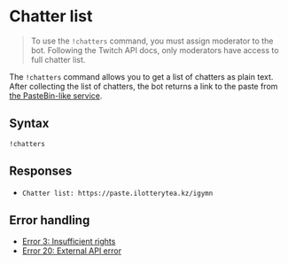 # Chatter list

> To use the `!chatters` command, you must assign moderator to the bot.
> Following the Twitch API docs, only moderators have access to full chatter list.

The `!chatters` command allows you to get a list of chatters as plain text.
After collecting the list of chatters, the bot returns a link to the paste from
[the PasteBin-like service](https://paste.ilotterytea.kz).

## Syntax
`!chatters`

## Responses
+ `Chatter list: https://paste.ilotterytea.kz/igymn`

## Error handling
+ [Error 3: Insufficient rights](/help/errors#3)
+ [Error 20: External API error](/help/errors#20)
